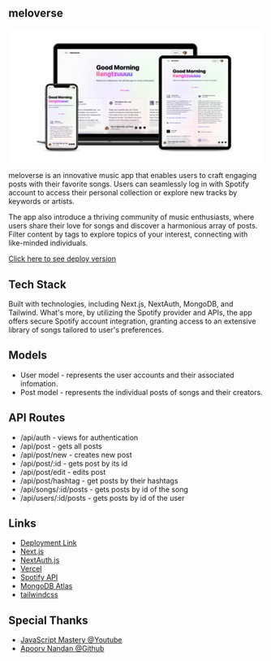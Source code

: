 ## meloverse

![website screenshot](/public/assets/images/Screenshot.png)

meloverse is an innovative music app that enables users to craft engaging posts with their favorite songs. Users can seamlessly log in with Spotify account to access their personal collection or explore new tracks by keywords or artists.

The app also introduce a thriving community of music enthusiasts, where users share their love for songs and discover a harmonious array of posts. Filter content by tags to explore topics of your interest, connecting with like-minded individuals.

[Click here to see deploy version](https://meloverse-gongtzuuuu.vercel.app/)

## Tech Stack

Built with technologies, including Next.js, NextAuth, MongoDB, and Tailwind. What's more, by utilizing the Spotify provider and APIs, the app offers secure Spotify account integration, granting access to an extensive library of songs tailored to user's preferences.

## Models

- User model - represents the user accounts and their associated infomation.
- Post model - represents the individual posts of songs and their creators.

## API Routes

- /api/auth - views for authentication
- /api/post - gets all posts
- /api/post/new - creates new post
- /api/post/:id - gets post by its id
- /api/post/edit - edits post
- /api/post/hashtag - get posts by their hashtags
- /api/songs/:id/posts - gets posts by id of the song
- /api/users/:id/posts - gets posts by id of the user

## Links

- [Deployment Link](https://meloverse-gongtzuuuu.vercel.app/)
- [Next.js](https://nextjs.org/)
- [NextAuth.js](https://next-auth.js.org/)
- [Vercel](https://vercel.com/)
- [Spotify API](https://developer.spotify.com/)
- [MongoDB Atlas](https://www.mongodb.com/atlas/database)
- [tailwindcss](https://tailwindcss.com/)

## Special Thanks

- [JavaScript Mastery @Youtube](https://www.youtube.com/@javascriptmastery)
- [Apoorv Nandan @Github](https://github.com/apoorvnandan)
